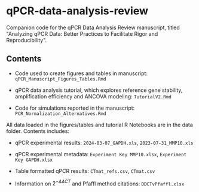 # qPCR-data-analysis-review
Companion code for the qPCR Data Analysis Review manuscript, titled "Analyzing qPCR Data: Better Practices to Facilitate Rigor and Reproducibility". 

## Contents

- Code used to create figures and tables in manuscript: `qPCR_Manuscript_Figures_Tables.Rmd`

- qPCR data analysis tutorial, which explores reference gene stability, amplification efficiency and ANCOVA modeling: `TutorialV2.Rmd`

- Code for simulations reported in the manuscript: `PCR_Normalization_Alternatives.Rmd`


All data loaded in the figures/tables and tutorial R Notebooks are in the data folder. Contents includes:

- qPCR experimental results: `2024-03-07_GAPDH.xls`, `2023-07-31_MMP10.xls`

- qPCR experimental metadata: `Experiment Key MMP10.xlsx`, `Experiment Key GAPDH.xlsx`

- Table formatted qPCR results: `CTmat_refs.csv`, `CTmat.csv`

- Information on $2^{- \Delta \Delta CT}$ and Pfaffl method citations: `DDCTvPfaffl.xlsx`


